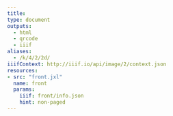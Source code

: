 ```yaml
---
title:
type: document
outputs:
  - html
  - qrcode
  - iiif
aliases:
  - /k/4/2/2d/
iiifContext: http://iiif.io/api/image/2/context.json
resources:
- src: "front.jxl"
  name: front
  params:
    iiif: front/info.json
    hint: non-paged
---
```

